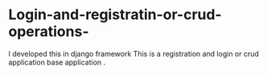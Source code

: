 # Login-and-registratin-or-crud-operations-
I developed this in django framework  This is a registration and login or crud application base application . 

